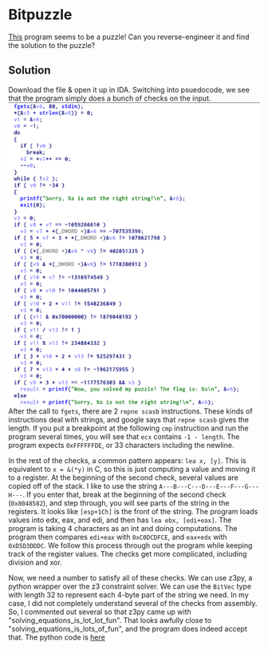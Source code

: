 Bitpuzzle
====

[This](https://picoctf.com/problem-static/reversing/bitpuzzle/bitpuzzle) program seems to be a puzzle! Can you reverse-engineer it and find the solution to the puzzle?

Solution
----

Download the file & open it up in IDA. Switching into psuedocode, we see that the program simply does a bunch of checks on the input. 
![](bitpuzzle-ida.png)
After the call to `fgets`, there are 2 `repne scasb` instructions. These kinds of instructions deal with strings, and google says that `repne scasb` gives the length. If you put a breakpoint at the following `cmp` instruction and run the program several times, you will see that `ecx` contains `-1 - length`. The program expects `0xFFFFFFDE`, or 33 characters including the newline.

In the rest of the checks, a common pattern appears: `lea x, [y]`. This is equivalent to `x = &(*y)` in C, so this is just computing a value and moving it to a register. At the beginning of the second check, several values are copied off of the stack. I like to use the string `A---B---C---D---E---F---G---H---`. If you enter that, break at the beginning of the second check (`0x8048582`), and step through, you will see parts of the string in the registers. It looks like `[esp+1Ch]` is the front of the string. The program loads values into edx, eax, and edi, and then has `lea ebx, [edi+eax]`. The program is taking 4 characters as an int and doing computations. The program then compares `edi+eax` with `0xC0DCDFCE`, and `eax+edx` with `0xD5D3DDDC`. We follow this process through out the program while keeping track of the register values. The checks get more complicated, including division and xor.
 
Now, we need a number to satisfy all of these checks. We can use z3py, a python wrapper over the z3 constraint solver. We can use the `BitVec` type with length 32 to represent each 4-byte part of the string we need. In my case, I did not completely understand several of the checks from assembly. So, I commented out several so that z3py came up with "solving_equations_is_lot_lot_fun". That looks awfully close to "solving_equations_is_lots_of_fun", and the program does indeed accept that. The python code is [here](../solutions/bitpuzzle.py)
